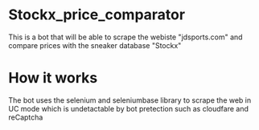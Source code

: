 # Stockx_price_comparator
This is a bot that will be able to scrape the webiste "jdsports.com" and compare prices with the sneaker database "Stockx"

# How it works
The bot uses the selenium and seleniumbase library to scrape the web in UC mode which is undetactable by bot pretection such as cloudfare and reCaptcha
